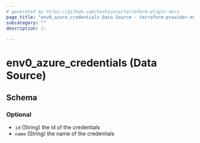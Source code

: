 ```yaml
---
# generated by https://github.com/hashicorp/terraform-plugin-docs
page_title: "env0_azure_credentials Data Source - terraform-provider-env0"
subcategory: ""
description: |-
  
---
```


# env0_azure_credentials (Data Source)





<!-- schema generated by tfplugindocs -->
## Schema

### Optional

- `id` (String) the id of the credentials
- `name` (String) the name of the credentials


